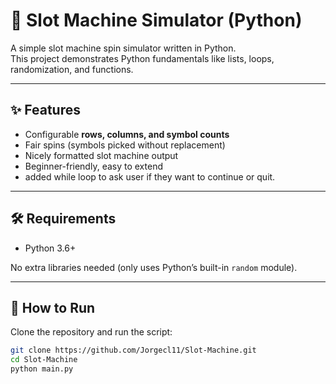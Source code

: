 # 🎰 Slot Machine Simulator (Python)

A simple slot machine spin simulator written in Python.  
This project demonstrates Python fundamentals like lists, loops, randomization, and functions.

---

## ✨ Features
- Configurable **rows, columns, and symbol counts**
- Fair spins (symbols picked without replacement)
- Nicely formatted slot machine output
- Beginner-friendly, easy to extend
- added while loop to ask user if they want to continue or quit.

---

## 🛠 Requirements
- Python 3.6+

No extra libraries needed (only uses Python’s built-in `random` module).

---

## 🚀 How to Run
Clone the repository and run the script:

```bash
git clone https://github.com/Jorgecl11/Slot-Machine.git
cd Slot-Machine
python main.py
